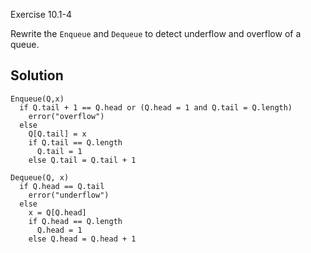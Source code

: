 Exercise 10.1-4

Rewrite the `Enqueue` and `Dequeue` to detect underflow and overflow of a queue.

## Solution

```
Enqueue(Q,x)
  if Q.tail + 1 == Q.head or (Q.head = 1 and Q.tail = Q.length)
    error("overflow")
  else
    Q[Q.tail] = x
    if Q.tail == Q.length
      Q.tail = 1
    else Q.tail = Q.tail + 1
```

```
Dequeue(Q, x)
  if Q.head == Q.tail
    error("underflow")
  else
    x = Q[Q.head]
    if Q.head == Q.length
      Q.head = 1
    else Q.head = Q.head + 1
```
